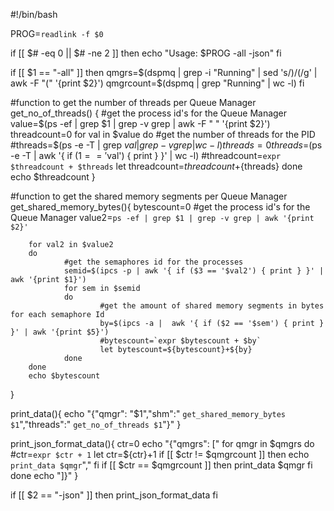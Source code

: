 #!/bin/bash

PROG=`readlink -f $0`

if [[ $# -eq 0 || $# -ne 2 ]]
then
        echo "Usage: $PROG -all -json"
fi

if [[ $1 == "-all" ]]
then
        qmgrs=$(dspmq | grep -i "Running" | sed 's/)/(/g' | awk -F "(" '{print $2}')
        qmgrcount=$(dspmq | grep "Running" | wc -l)
fi

#function to get the number of threads per Queue Manager
get_no_of_threads() {
		#get the process id's for the Queue Manager
        value=$(ps -ef | grep $1 | grep -v grep | awk -F " " '{print $2}')
        threadcount=0
        for val in $value
        do
        		#get the number of threads for the PID
                #threads=$(ps -e -T | grep $val | grep -v grep | wc -l)
                threads=0
                threads=$(ps -e -T | awk '{ if ($1 == '$val') { print } }' | wc -l)
                #threadcount=`expr $threadcount + $threads`
                let threadcount=${threadcount}+${threads}
        done
        echo $threadcount
}

#function to get the shared memory segments per Queue Manager
get_shared_memory_bytes(){
        bytescount=0
        #get the process id's for the Queue Manager
        value2=`ps -ef | grep $1 | grep -v grep | awk '{print $2}'`

        for val2 in $value2
        do
				#get the semaphores id for the processes
                semid=$(ipcs -p | awk '{ if ($3 == '$val2') { print } }' | awk '{print $1}')
                for sem in $semid
                do
                		#get the amount of shared memory segments in bytes for each semaphore Id
                        by=$(ipcs -a |  awk '{ if ($2 == '$sem') { print } }' | awk '{print $5}')
                        #bytescount=`expr $bytescount + $by`
                        let bytescount=${bytescount}+${by}
                done
        done
        echo $bytescount
}

print_data(){
        echo "{\"qmgr\": \"$1\",\"shm\":" `get_shared_memory_bytes $1`",\"threads\":" `get_no_of_threads $1`"}"
}

print_json_format_data(){
		ctr=0
		echo "{\"qmgrs\": ["
		for qmgr in $qmgrs
		do
        		#ctr=`expr $ctr + 1`
        		let ctr=${ctr}+1
        		if [[ $ctr != $qmgrcount ]]
        		then
                		echo `print_data $qmgr`","
        		fi
        		if [[ $ctr == $qmgrcount ]]
        		then
                		print_data $qmgr
        		fi
		done
		echo "]}"
}

if [[ $2 == "-json" ]]
then
        print_json_format_data
fi
